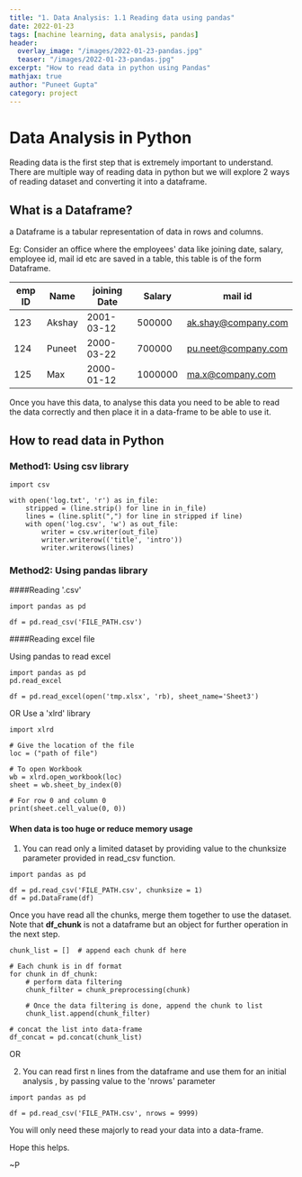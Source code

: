 ```yaml
---
title: "1. Data Analysis: 1.1 Reading data using pandas"
date: 2022-01-23
tags: [machine learning, data analysis, pandas]
header:
  overlay_image: "/images/2022-01-23-pandas.jpg"
  teaser: "/images/2022-01-23-pandas.jpg"
excerpt: "How to read data in python using Pandas"
mathjax: true
author: "Puneet Gupta"
category: project
---
```


# Data Analysis in Python
Reading data is the first step that is extremely important to understand. There are multiple way of reading data in python but we will explore 2 ways of reading dataset and converting it into a dataframe.

## What is a Dataframe?

a Dataframe is a tabular representation of data in rows and columns.

Eg: Consider an office where the employees' data like joining date, salary, employee id, mail id etc are saved in a table, this table is of the form Dataframe.

| emp ID | Name | joining Date | Salary | mail id |
| --- | --- | --- | --- | --- |
| 123 | Akshay | 2001-03-12 | 500000 | ak.shay@company.com |
| 124 | Puneet | 2000-03-22 | 700000 | pu.neet@company.com |
| 125 | Max | 2000-01-12 | 1000000 | ma.x@company.com |

Once you have this data, to analyse this data you need to be able to read the data correctly and then place it in a data-frame to be able to use it.

## How to read data in Python

### Method1: Using csv library

```
import csv
​
with open('log.txt', 'r') as in_file:
    stripped = (line.strip() for line in in_file)
    lines = (line.split(",") for line in stripped if line)
    with open('log.csv', 'w') as out_file:
        writer = csv.writer(out_file)
        writer.writerow(('title', 'intro'))
        writer.writerows(lines)
```

### Method2: Using pandas library

####Reading '.csv'

```
import pandas as pd

df = pd.read_csv('FILE_PATH.csv')
```

####Reading excel file

Using pandas to read excel
```
import pandas as pd
pd.read_excel

df = pd.read_excel(open('tmp.xlsx', 'rb), sheet_name='Sheet3')  
```

OR
Use a 'xlrd' library

```
import xlrd

# Give the location of the file
loc = ("path of file")

# To open Workbook
wb = xlrd.open_workbook(loc)
sheet = wb.sheet_by_index(0)

# For row 0 and column 0
print(sheet.cell_value(0, 0))
```

#### When data is too huge or reduce memory usage

1. You can read only a limited dataset by providing value to the chunksize parameter provided in read_csv function.

```
import pandas as pd

df = pd.read_csv('FILE_PATH.csv', chunksize = 1)
df = pd.DataFrame(df)
```
Once you have read all the chunks, merge them together to use the dataset. Note that **df_chunk** is not a dataframe but an object for further operation in the next step.

```
chunk_list = []  # append each chunk df here

# Each chunk is in df format
for chunk in df_chunk:  
    # perform data filtering
    chunk_filter = chunk_preprocessing(chunk)

    # Once the data filtering is done, append the chunk to list
    chunk_list.append(chunk_filter)

# concat the list into data-frame
df_concat = pd.concat(chunk_list)
```

OR

2. You can read first n lines from the dataframe and use them for an initial analysis , by passing value to the 'nrows' parameter

```
import pandas as pd

df = pd.read_csv('FILE_PATH.csv', nrows = 9999)
```

You will only need these majorly to read your data into a data-frame.

Hope this helps.

~P
